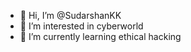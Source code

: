 - 👋 Hi, I’m @SudarshanKK
- 👀 I’m interested in cyberworld
- 🌱 I’m currently learning ethical hacking


<!---
SudarshanKK/SudarshanKK is a ✨ special ✨ repository because its `README.md` (this file) appears on your GitHub profile.
You can click the Preview link to take a look at your changes.
--->
